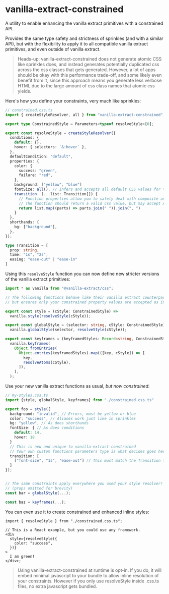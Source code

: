 # vanilla-extract-constrained

A utility to enable enhancing the vanilla extract primitives with a constrained API.

Provides the same type safety and strictness of sprinkles (and with a similar API), but with the flexibility to apply it to all compatible vanilla extract primitives, and even outside of vanilla extract.

> Heads-up: vanilla-extract-constrained does not generate atomic CSS like sprinkles does, and instead generates potentially duplicated css across the css classes that gets generated. However, a lot of apps should be okay with this performance trade-off, and some likely even benefit from it, since this approach means you generate less verbose HTML due to the large amount of css class names that atomic css yields.

Here's how you define your constraints, very much like sprinkles:

```typescript
// constrained.css.ts
import { createStyleResolver, all } from "vanilla-extract-constrained";

export type ConstrainedStyle = Parameters<typeof resolveStyle>[0];

export const resolveStyle = createStyleResolver({
  conditions: {
    default: {},
    hover: { selectors: `&:hover` },
  },
  defaultCondition: "default",
  properties: {
    color: {
      success: "green",
      failure: "red",
    },
    background: ["yellow", "blue"]
    fontSize: all(), // Infers and accepts all default CSS values for this property
    transition  (...list: Transition[]) {
      // Function properties allow you to safely deal with composite and dynamic values
      // The function should return a valid css value, but may accept ANY argument types.
      return list.map((parts) => parts.join(" ")).join(", ")
    }
  },
  shorthands: {
    bg: ["background"],
  },
});

type Transition = [
  prop: string,
  time: "1s", "2s",
  easing: "ease-out" | "ease-in"
]
```

Using this `resolveStyle` function you can now define new stricter versions of the vanilla extract primitives:

```typescript
import * as vanilla from "@vanilla-extract/css";

// The following functions behave like their vanilla extract counterparts,
// but ensures only your constrained property values are accepted as input.

export const style = (cStyle: ConstrainedStyle) =>
  vanilla.style(resolveStyle(cStyle));

export const globalStyle = (selector: string, cStyle: ConstrainedStyle) =>
  vanilla.globalStyle(selector, resolveStyle(cStyle));

export const keyframes = (keyframedStyles: Record<string, ConstrainedStyle>) =>
  vanilla.keyframes(
    Object.fromEntries(
      Object.entries(keyframedStyles).map(([key, cStyle]) => [
        key,
        resolveAtoms(cStyle),
      ]),
    ),
  );
```

Use your new vanilla extract functions as usual, _but now constrained_:

```typescript
// my-styles.css.ts
import {style, globalStyle, keyframes} from "./constrained.css.ts"

export foo = style({
  background: "invalid", // Errors, must be yellow or blue
  color: "success", // Aliases work just like in sprinkles
  bg: "yellow", // As does shorthands
  fontSize: { // As does conditions
    default: 14,
    hover: 18
  }
  // This is new and unique to vanilla-extract-constrained
  // Your own custom functions parameters type is what decides goes here
  transition: [
    ["font-size", "1s", "ease-out"] // This must match the Transition type (see above)
  ]
});


// The same constraints apply everywhere you used your style resolver!
// (props omitted for brevity)
const bar = globalStyle(...);

const baz = keyframes(...);
```

You can even use it to create constrained and enhanced inline styles:

```tsx
import { resolveStyle } from "./constrained.css.ts";

// This is a React example, but you could use any framework.
<div
  style={resolveStyle({
    color: "success",
  })}
>
  I am green!
</div>;
```

> Using vanilla-extract-constrained at runtime is opt-in. If you do, it will embed minimal javascript to your bundle to allow inline resolution of your constraints. However if you only use resolveStyle inside .css.ts files, no extra javascript gets bundled.
